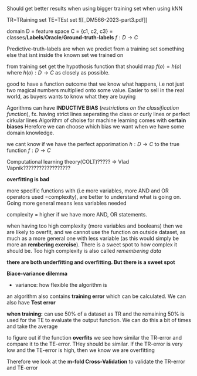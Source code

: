 Should get better results when using bigger training set when using kNN

TR=TRaining set
TE=TEst set
![[_DM566-2023-part3.pdf]]

domain D = feature space
C = {c1, c2, c3} = classes/**Labels**/**Oracle**/**Ground-truth-labels** 
$f:D\to C$

Predictive-truth-labels are when we predict from a training set something else that isnt inside the known set we trained on

from training set get the hypothosis function that should map $f(o) = h(o)$ where $h(o): D \to C$ as closely as possible.

good to have a function outcome that we know what happens, i.e not just two magical numbers multiplied onto some value. Easier to sell in the real world, as buyers wants to know what they are buying


Agorithms can have **INDUCTIVE BIAS** (_restrictions on the classification function_), fx. having strict lines seperating the class or curly lines or perfect cirkular lines
Algorithm of choise for machine learning comes with **certain biases** Herefore we can choose which bias we want when we have some domain knowledge.

we cant know if we have the perfect apporimation $h: D\to C$ to the true function $f: D\to C$ 

Computational learning theory(COLT)????? => Vlad Vapnik??????????????????

**overfitting is bad**

more specific functions with (i.e more variables, more AND and OR operators used 
=complexity), are better to understand what is going on. Going more general means less variables needed

complexity = higher if we have more AND, OR statements.

when having too high complexity (more variables and booleans) then we are likely to overfit, and we cannot use the function on outside dataset, as much as a more general one with less variable (as this would simply be more an **rembering exercise**). There is a sweet spot to how complex it should be. Too high complexity is also called _remembering data_

**there are both underfitting and overfitting. But there is a sweet spot**

**Biace-variance dilemma**
- variance: how flexible the algorithm is

an algorithm also contains **training error** which can be calculated. We can also have **Test error**

**when training:** can use 50% of a dataset as TR and the remaining 50% is used for the TE to evaluate the output function. We can do this a bit of times and take the average

to figure out if the function **overfits** we see how similar the TR-error and compare it to the TE-error. THey should be similar. If the TR-error is very low and the TE-error is high, then we know we are overfitting

Therefore we look at the **m-fold Cross-Validation** to validate the TR-error and TE-error






